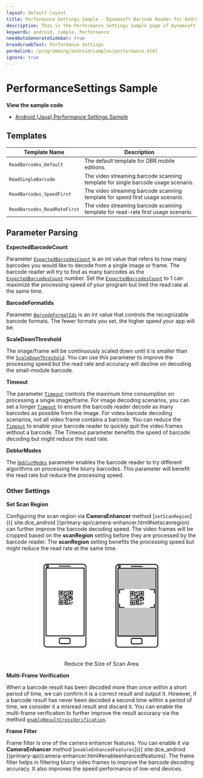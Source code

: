 ```yaml
---
layout: default-layout
title: Performance Settings Sample - Dynamsoft Barcode Reader for Android
description: This is the Performance Settings Sample page of Dynamsoft Barcode Reader for Android SDK.
keywords: android, sample, Performance
needAutoGenerateSidebar: true
breadcrumbText: Performance Settings
permalink: /programming/android/samples/performance.html
ignore: true
---
```


# PerformanceSettings Sample

**View the sample code**

- <a href="https://github.com/Dynamsoft/barcode-reader-mobile-samples/tree/main/android/PerformanceSettings" target="_blank">Android (Java) Performance Settings Sample</a>

## Templates

| Template Name | Description |
| -------- | ----------- |
| `ReadBarcodes_Default` | The default template for DBR mobile editions. |
| `ReadSingleBarcode` | The video streaming barcode scanning template for single barcode usage scenario. |
| `ReadBarcodes_SpeedFirst` | The video streaming barcode scanning template for speed first usage scenario. |
| `ReadBarcodes_ReadRateFirst` | The video streaming barcode scanning template for read-rate first usage scenario. |

## Parameter Parsing

**ExpectedBarcodeCount**

Parameter [`ExpectedBarcodesCount`]({{site.dcv_parameters_reference}}barcode-reader-task-settings/expected-barcodes-count.html) is an int value that refers to how many barcodes you would like to decode from a single image or frame. The barcode reader will try to find as many barcodes as the [`ExpectedBarcodesCount`]({{site.dcv_parameters_reference}}barcode-reader-task-settings/expected-barcodes-count.html) number. Set the [`ExpectedBarcodesCount`]({{site.dcv_parameters_reference}}barcode-reader-task-settings/expected-barcodes-count.html) to 1 can maximize the processing speed of your program but limit the read rate at the same time.

**BarcodeFormatIds**

Parameter [`BarcodeFormatIds`]({{site.dcv_parameters_reference}}barcode-reader-task-settings/barcode-format-ids.html) is an int value that controls the recognizable barcode formats. The fewer formats you set, the higher speed your app will be.

**ScaleDownThreshold**

The image/frame will be continuously scaled down until it is smaller than the [`ScaleDownThreshold`]({{site.dcv_parameters_reference}}image-parameter/scale-down-threshold.html). You can use this parameter to improve the processing speed but the read rate and accuracy will decline on decoding the small-module barcode.

**Timeout**

The parameter [`Timeout`]({{site.dcv_parameters_reference}}capture-vision-template/timeout.html) controls the maximum time consumption on processing a single image/frame. For image decoding scenarios, you can set a longer [`Timeout`]({{site.dcv_parameters_reference}}capture-vision-template/timeout.html) to ensure the barcode reader decode as many barcodes as possible from the image. For video barcode decoding scenarios, not all video frame contains a barcode. You can reduce the [`Timeout`]({{site.dcv_parameters_reference}}capture-vision-template/timeout.html) to enable your barcode reader to quickly quit the video frames without a barcode. The Timeout parameter benefits the speed of barcode decoding but might reduce the read rate.

**DeblurModes**

The [`DeblurModes`]({{site.dcv_parameters_reference}}barcode-reader-task-settings/deblur-modes.html) parameter enables the barcode reader to try different algorithms on processing the blurry barcodes. This parameter will benefit the read rate but reduce the processing speed.

### Other Settings

**Set Scan Region**

Configuring the scan region via **CameraEnhancer** method [`setScanRegion`]({{ site.dce_android }}primary-api/camera-enhancer.html#setscanregion) can further improve the barcode decoding speed. The video frames will be cropped based on the **scanRegion** setting before they are processed by the barcode reader. The **scanRegion** setting benefits the processing speed but might reduce the read rate at the same time.

<div align="center">
    <p><img src="../../assets/region-definition.png" width="70%" alt="region-def"></p>
    <p>Reduce the Size of Scan Area</p>
</div>

**Multi-Frame Verification**

When a barcode result has been decoded more than once within a short period of time, we can confirm it is a correct result and output it. However, if a barcode result has never been decoded a second time within a period of time, we consider it a misread result and discard it. You can enable the multi-frame verification to further improve the result accuracy via the method [`enableResultCrossVerification`]({{site.dcv_android_api}}utility/multi-frame-result-cross-filter.html#enableresultcrossverification).

**Frame Filter**

Frame filter is one of the camera enhancer features. You can enable it via **CameraEnhancer** method [`enableEnhancedFeatures`]({{ site.dce_android }}primary-api/camera-enhancer.html#enableenhancedfeatures). The frame filter helps in filtering blurry video frames to improve the barcode decoding accuracy. It also improves the speed performance of low-end devices.

